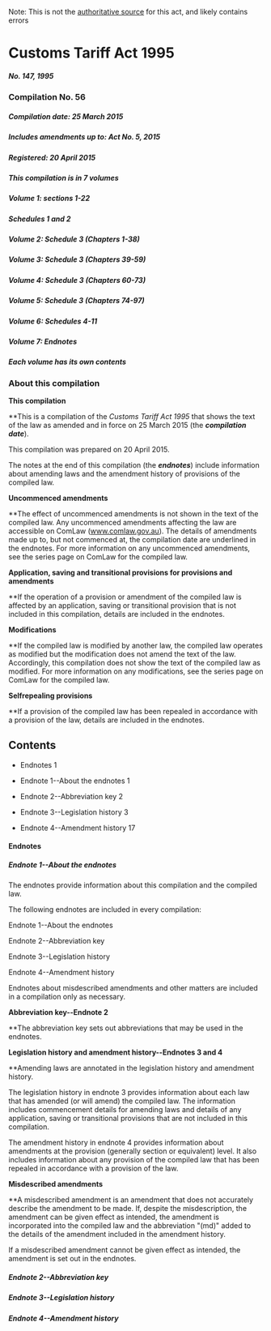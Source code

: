 Note: This is not the [authoritative source](https://www.comlaw.gov.au/Details/C2015C00196) for this act, and likely contains errors

# Customs Tariff Act 1995

##### No. 147, 1995

### Compilation No. 56

##### Compilation date: 25 March 2015

##### Includes amendments up to: Act No. 5, 2015

##### Registered: 20 April 2015

##### This compilation is in 7 volumes

##### Volume 1: sections 1-22

##### Schedules 1 and 2

##### Volume 2: Schedule 3 (Chapters 1-38)

##### Volume 3: Schedule 3 (Chapters 39-59)

##### Volume 4: Schedule 3 (Chapters 60-73)

##### Volume 5: Schedule 3 (Chapters 74-97)

##### Volume 6: Schedules 4-11

##### Volume 7: Endnotes

##### Each volume has its own contents

### About this compilation

**This compilation**

**This is a compilation of the _Customs Tariff Act 1995_ that shows the text of the law as amended and in force on 25 March 2015 (the **_compilation date_**).

This compilation was prepared on 20 April 2015.

The notes at the end of this compilation (the **_endnotes_**) include information about amending laws and the amendment history of provisions of the compiled law.

**Uncommenced amendments**

**The effect of uncommenced amendments is not shown in the text of the compiled law. Any uncommenced amendments affecting the law are accessible on ComLaw (www.comlaw.gov.au). The details of amendments made up to, but not commenced at, the compilation date are underlined in the endnotes. For more information on any uncommenced amendments, see the series page on ComLaw for the compiled law.

**Application, saving and transitional provisions for provisions and amendments**

**If the operation of a provision or amendment of the compiled law is affected by an application, saving or transitional provision that is not included in this compilation, details are included in the endnotes.

**Modifications**

**If the compiled law is modified by another law, the compiled law operates as modified but the modification does not amend the text of the law. Accordingly, this compilation does not show the text of the compiled law as modified. For more information on any modifications, see the series page on ComLaw for the compiled law.

**Selfrepealing provisions**

**If a provision of the compiled law has been repealed in accordance with a provision of the law, details are included in the endnotes.

## Contents

  * Endnotes	1

   * Endnote 1--About the endnotes	1

   * Endnote 2--Abbreviation key	2

   * Endnote 3--Legislation history	3

   * Endnote 4--Amendment history	17

#### Endnotes

##### Endnote 1--About the endnotes

The endnotes provide information about this compilation and the compiled law.

The following endnotes are included in every compilation: 

Endnote 1--About the endnotes

Endnote 2--Abbreviation key

Endnote 3--Legislation history

Endnote 4--Amendment history

Endnotes about misdescribed amendments and other matters are included in a compilation only as necessary.

**Abbreviation key--Endnote 2**

**The abbreviation key sets out abbreviations that may be used in the endnotes.

**Legislation history and amendment history--Endnotes 3 and 4**

**Amending laws are annotated in the legislation history and amendment history.

The legislation history in endnote 3 provides information about each law that has amended (or will amend) the compiled law. The information includes commencement details for amending laws and details of any application, saving or transitional provisions that are not included in this compilation.

The amendment history in endnote 4 provides information about amendments at the provision (generally section or equivalent) level. It also includes information about any provision of the compiled law that has been repealed in accordance with a provision of the law.

**Misdescribed amendments**

**A misdescribed amendment is an amendment that does not accurately describe the amendment to be made. If, despite the misdescription, the amendment can be given effect as intended, the amendment is incorporated into the compiled law and the abbreviation "(md)" added to the details of the amendment included in the amendment history. 

If a misdescribed amendment cannot be given effect as intended, the amendment is set out in the endnotes.

##### Endnote 2--Abbreviation key

##### Endnote 3--Legislation history

##### Endnote 4--Amendment history


